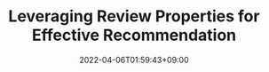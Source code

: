 ---
title: "Leveraging Review Properties for Effective Recommendation"
date: 2022-04-06T01:59:43+09:00
draft: true
---